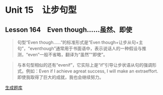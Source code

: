 ﻿ # Unit 15　让步句型
 ## Lesson 164　Even though……虽然、即使
 
> 句型“Even though……”的标准形式是“Even though+让步从句+主句”，“eventhough”通常用于书面语中，表示说话人的一种假设与推测，“even”一般不省略，翻译为“虽然”“即使”。

> 与本句型相似的还有“evenif”，它实际上是“if”引导让步状语从句的强调形式。例如：Even if I achieve agreat success, I will make an extraeffort.即使我取得了巨大的成就，我也会继续努力。


 [生成题库](./sentence/f164.json)